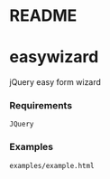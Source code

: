 # README #
# easywizard
jQuery easy form wizard

### Requirements ###
    JQuery

### Examples ###
```
examples/example.html
```
